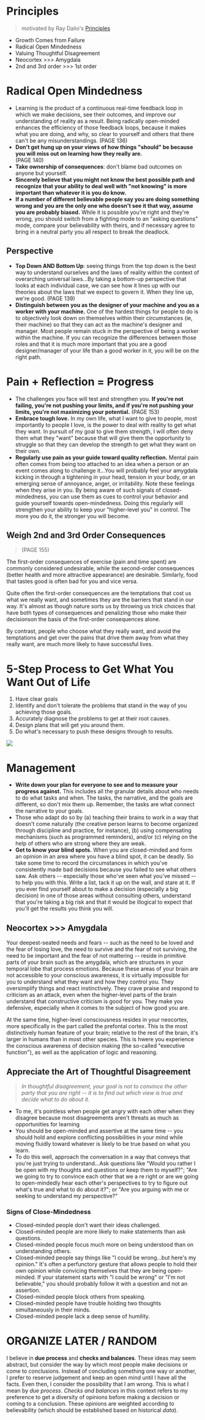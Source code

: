 # Principles
> motivated by Ray Dalio's [Principles](https://www.principles.com/)

<!-- integrate my own experiences into this and change the wording to make it *mine* -->

* Growth Comes from Failure
* Radical Open Mindedness
* Valuing Thoughtful Disagreement
* Neocortex >>> Amygdala
* 2nd and 3rd order >>> 1st order


# Radical Open Mindedness

- Learning is the product of a continuous real-time feedback loop in which we make decisions, see their outcomes, and improve our understanding of reality as a result. Being radically open-minded enhances the efficiency of those feedback loops, because it makes what you are doing, and why, so clear to yourself and others that there can't be any misunderstandings. (PAGE 136)
- **Don't get hung up on your views of how things "should" be because you will miss out on learning how they really are.**<br> (PAGE 140)
- **Take ownership of consequences**: don't blame bad outcomes on anyone but yourself.
- **Sincerely believe that you might not know the best possible path and recognize that your ability to deal well with "not knowing" is more important than whatever it is you do know.**
- **If a number of different believable people say you are doing something wrong and you are the only one who doesn't see it that way, assume you are probably biased.** While it is possible you're right and they're wrong, you should switch from a fighting mode to an "asking questions" mode, compare your believability with theirs, and if necessary agree to bring in a neutral party you all respect to break the deadlock.

## Perspective

- **Top Down AND Bottom Up**: seeing things from the top down is the best way to understand ourselves and the laws of reality within the context of overarching universal laws...By taking a bottom-up perspective that looks at each individual case, we can see how it lines up with our theories about the laws that we expect to govern it. When they line up, we're good. (PAGE 139)
- **Distinguish between you as the designer of your machine and you as a worker with your machine.** One of the hardest things for people to do is to objectively look down on themselves within their circumstances (ie, their machine) so that they can act as the machine's designer and manager. Most people remain stuck in the perspective of being a worker within the machine. If you can recognize the differences between those roles and that it is much more important that you are a good designer/manager of your life than a good worker in it, you will be on the right path.

# Pain + Reflection = Progress

- The challenges you face will test and strengthen you. **If you're not failing, you're not pushing your limits, and if you're not pushing your limits, you're not maximizing your potential.** (PAGE 153)
- **Embrace tough love.** In my own life, what I want to give to people, most importantly to people I love, is the power to deal with reality to get what they want. In pursuit of my goal to give them strength, I will often deny them what they "want" because that will give them the opportunity to struggle so that they can develop the strength to get what they want on their own.
- **Regularly use pain as your guide toward quality reflection.** Mental pain often comes from being too attached to an idea when a person or an event comes along to challenge it...You will probably feel your amygdala kicking in through a tightening in your head, tension in your body, or an emerging sense of annoyance, anger, or irritability. Note these feelings when they arise in you. By being aware of such signals of closed-mindedness, you can use them as cues to control your behavior and guide yourself towards open-mindedness. Doing this regularly will strengthen your ability to keep your "higher-level you" in control. The more you do it, the stronger you will become.

## Weigh 2nd and 3rd Order Consequences
> (PAGE 155)

The first-order consequences of exercise (pain and time spent) are commonly considered undesirable, while the second-order consequences (better health and more attractive appearance) are desirable. Similarly, food that tastes good is often bad for you and vice versa.

Quite often the first-order consequences are the temptations that cost us what we really want, and sometimes they are the barriers that stand in our way. It's almost as though nature sorts us by throwing us trick choices that have both types of consequences and penalizing those who make their decisionson the basis of the first-order consequences alone.

By contrast, people who choose what they really want, and avoid the temptations and get over the pains that drive them away from what they really want, are much more likely to have successful lives. 

# 5-Step Process to Get What You Want Out of Life

1. Have clear goals
2. Identify and don't tolerate the problems that stand in the way of you achieving those goals.
3. Accurately diagnose the problems to get at their root causes.
4. Design plans that will get you around them.
5. Do what's necessary to push these designs through to results.

![](./assets/5step.jpg)

# Management

- **Write down your plan for everyone to see and to measure your progress against.** This includes all the granular details about who needs to do what tasks and when. The tasks, the narrative, and the goals are different, so don't mix them up. Remember, the tasks are what connect the narrative to your goals.
- Those who adapt do so by (a) teaching their brains to work in a way that doesn't come naturally (the creative person learns to become organized through discipline and practice, for instance), (b) using compensating mechanisms (such as programmed reminders), and/or (c) relying on the help of others who are strong where they are weak.
- **Get to know your blind spots.** When you are closed-minded and form an opinion in an area where you have a blind spot, it can be deadly. So take some time to record the circumstances in which you've consistently made bad decisions because you failed to see what others saw. Ask others -- especially those who've seen what you've missed -- to help you with this. Write a list, tack it up on the wall, and stare at it. If you ever find yourself about to make a decision (especially a big decision) in one of those areas without consulting others, understand that you're taking a big risk and that it would be illogical to expect that you'll get the results you think you will.

## Neocortex >>> Amygdala

Your deepest-seated needs and fears -- such as the need to be loved and the fear of losing love, the need to survive and the fear of not surviving, the need to be important and the fear of not mattering -- reside in primitive parts of your brain such as the amygdala, which are structures in your temporal lobe that process emotions. Because these areas of your brain are not accessible to your conscious awareness, it is virtually impossible for you to understand what they want and how they control you. They oversimplify things and react instinctively. They crave praise and respond to criticism as an attack, even when the higher-level parts of the brain understand that constructive criticism is good for you. They make you defensive, especially when it comes to the subject of how good you are. 

At the same time, higher-level consciousness resides in your neocortex, more specifically in the part called the prefontal cortex. This is the most distinctively human feature of your brain; relative to the rest of the brain, it's larger in humans than in most other species. This is hwere you experience the conscious awareness of decision making (the so-called "executive function"), as well as the application of logic and reasoning.

## Appreciate the Art of Thoughtful Disagreement
> *In thoughtful disagreement, your goal is not to convince the other party that you are right -- it is to find out which view is true and decide what to do about it.*

- To me, it's pointless when people get angry with each other when they disagree because most disagreements aren't threats as much as opportunities for learning
- You should be open-minded and assertive at the same time -- you should hold and explore conflicting possibilities in your mind while moving fluidly toward whatever is likely to be true based on what you learn. 
- To do this well, approach the conversation in a way that conveys that you're just trying to understand...Ask questions like "Would you rather I be open with my thoughts and questions or keep them to myself?"; "Are we going to try to convince each other that we a re right or are we going to open-mindedly hear each other's perspectives to try to figure out what's true and what to do about it?"; or "Are you arguing with me or seeking to understand my perspective?"

### Signs of Close-Mindedness

- Closed-minded people don't want their ideas challenged. 
- Closed-minded people are more likely to make statements than ask questions.
- Closed-minded people focus much more on being understood than on understanding others.
- Closed-minded people say things like "I could be wrong...but here's my opinion." It's often a perfunctory gesture that allows people to hold their own opinion while convicing themselves that they are being open-minded. If your statement starts with "I could be wrong" or "I'm not believable," you should probably follow it with a question and not an assertion.
- Closed-minded people block others from speaking.
- Closed-minded people have trouble holding two thoughts simultaneously in their minds.
- Closed-minded people lack a deep sense of humility.

# ORGANIZE LATER / RANDOM

I believe in **due process** and **checks and balances**. These ideas may seem abstract, but consider the way by which most people make decisions or come to conclusions. Instead of concluding something one way or another, I prefer to reserve judgement and keep an open mind until I have all the facts. Even then, I consider the possibility that I am wrong. This is what I mean by *due process*. *Checks and balances* in this context refers to my preference to get a diversity of opinions before making a decision or coming to a conclusion. These opinions are weighted according to believability (which should be established based on historical *data*).
